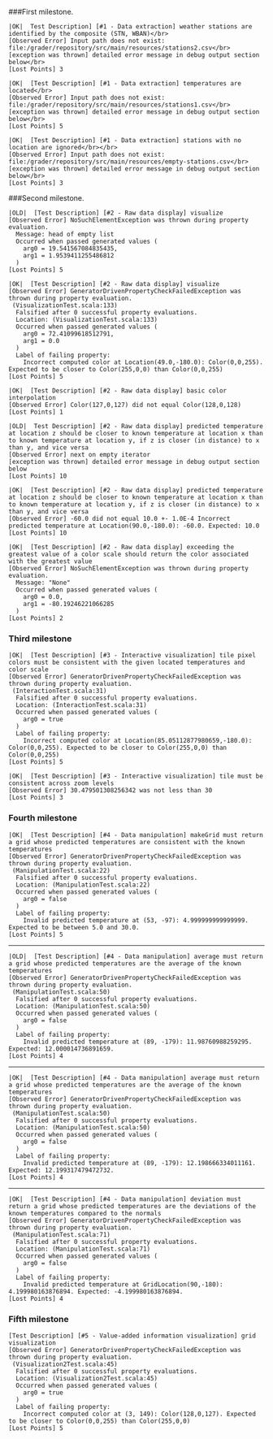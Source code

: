 ###First milestone.

    |OK|  Test Description] [#1 - Data extraction] weather stations are identified by the composite (STN, WBAN)</br>
    [Observed Error] Input path does not exist: file:/grader/repository/src/main/resources/stations2.csv</br>
    [exception was thrown] detailed error message in debug output section below</br>
    [Lost Points] 3

    |OK|  [Test Description] [#1 - Data extraction] temperatures are located</br>
    [Observed Error] Input path does not exist: file:/grader/repository/src/main/resources/stations1.csv</br>
    [exception was thrown] detailed error message in debug output section below</br>
    [Lost Points] 5

    |OK|  [Test Description] [#1 - Data extraction] stations with no location are ignored</br></br>
    [Observed Error] Input path does not exist: file:/grader/repository/src/main/resources/empty-stations.csv</br>
    [exception was thrown] detailed error message in debug output section below</br>
    [Lost Points] 3


###Second milestone.

    |OLD|  [Test Description] [#2 - Raw data display] visualize
    [Observed Error] NoSuchElementException was thrown during property evaluation.
      Message: head of empty list
      Occurred when passed generated values (
        arg0 = 19.541567084835435,
        arg1 = 1.9539411255486812
      )
    [Lost Points] 5
    
    |OK|  [Test Description] [#2 - Raw data display] visualize
    [Observed Error] GeneratorDrivenPropertyCheckFailedException was thrown during property evaluation.
     (VisualizationTest.scala:133)
      Falsified after 0 successful property evaluations.
      Location: (VisualizationTest.scala:133)
      Occurred when passed generated values (
        arg0 = 72.41099618512791,
        arg1 = 0.0
      )
      Label of failing property:
        Incorrect computed color at Location(49.0,-180.0): Color(0,0,255). Expected to be closer to Color(255,0,0) than Color(0,0,255)
    [Lost Points] 5

    |OK|  [Test Description] [#2 - Raw data display] basic color interpolation
    [Observed Error] Color(127,0,127) did not equal Color(128,0,128)
    [Lost Points] 1

    |OLD|  Test Description] [#2 - Raw data display] predicted temperature at location z should be closer to known temperature at location x than to known temperature at location y, if z is closer (in distance) to x than y, and vice versa
    [Observed Error] next on empty iterator
    [exception was thrown] detailed error message in debug output section below
    [Lost Points] 10
    
    |OK|  [Test Description] [#2 - Raw data display] predicted temperature at location z should be closer to known temperature at location x than to known temperature at location y, if z is closer (in distance) to x than y, and vice versa
    [Observed Error] -60.0 did not equal 10.0 +- 1.0E-4 Incorrect predicted temperature at Location(90.0,-180.0): -60.0. Expected: 10.0
    [Lost Points] 10
    
    |OK|  [Test Description] [#2 - Raw data display] exceeding the greatest value of a color scale should return the color associated with the greatest value
    [Observed Error] NoSuchElementException was thrown during property evaluation.
      Message: "None"
      Occurred when passed generated values (
        arg0 = 0.0,
        arg1 = -80.19246221066285
      )
    [Lost Points] 2
    
### Third milestone

    |OK|  [Test Description] [#3 - Interactive visualization] tile pixel colors must be consistent with the given located temperatures and color scale
    [Observed Error] GeneratorDrivenPropertyCheckFailedException was thrown during property evaluation.
     (InteractionTest.scala:31)
      Falsified after 0 successful property evaluations.
      Location: (InteractionTest.scala:31)
      Occurred when passed generated values (
        arg0 = true
      )
      Label of failing property:
        Incorrect computed color at Location(85.05112877980659,-180.0): Color(0,0,255). Expected to be closer to Color(255,0,0) than Color(0,0,255)
    [Lost Points] 5
    
    |OK|  [Test Description] [#3 - Interactive visualization] tile must be consistent across zoom levels
    [Observed Error] 30.479501308256342 was not less than 30
    [Lost Points] 3
    
### Fourth milestone

    |OK|  [Test Description] [#4 - Data manipulation] makeGrid must return a grid whose predicted temperatures are consistent with the known temperatures
    [Observed Error] GeneratorDrivenPropertyCheckFailedException was thrown during property evaluation.
     (ManipulationTest.scala:22)
      Falsified after 0 successful property evaluations.
      Location: (ManipulationTest.scala:22)
      Occurred when passed generated values (
        arg0 = false
      )
      Label of failing property:
        Invalid predicted temperature at (53, -97): 4.999999999999999. Expected to be between 5.0 and 30.0.
    [Lost Points] 5
---
    |OLD|  [Test Description] [#4 - Data manipulation] average must return a grid whose predicted temperatures are the average of the known temperatures
    [Observed Error] GeneratorDrivenPropertyCheckFailedException was thrown during property evaluation.
     (ManipulationTest.scala:50)
      Falsified after 0 successful property evaluations.
      Location: (ManipulationTest.scala:50)
      Occurred when passed generated values (
        arg0 = false
      )
      Label of failing property:
        Invalid predicted temperature at (89, -179): 11.98760988259295. Expected: 12.000014736891659.
    [Lost Points] 4
---
    |OK|  [Test Description] [#4 - Data manipulation] average must return a grid whose predicted temperatures are the average of the known temperatures
    [Observed Error] GeneratorDrivenPropertyCheckFailedException was thrown during property evaluation.
     (ManipulationTest.scala:50)
      Falsified after 0 successful property evaluations.
      Location: (ManipulationTest.scala:50)
      Occurred when passed generated values (
        arg0 = false
      )
      Label of failing property:
        Invalid predicted temperature at (89, -179): 12.198666334011161. Expected: 12.199317479472732.
    [Lost Points] 4
---
    |OK|  [Test Description] [#4 - Data manipulation] deviation must return a grid whose predicted temperatures are the deviations of the known temperatures compared to the normals
    [Observed Error] GeneratorDrivenPropertyCheckFailedException was thrown during property evaluation.
     (ManipulationTest.scala:71)
      Falsified after 0 successful property evaluations.
      Location: (ManipulationTest.scala:71)
      Occurred when passed generated values (
        arg0 = false
      )
      Label of failing property:
        Invalid predicted temperature at GridLocation(90,-180): 4.199980163876894. Expected: -4.199980163876894.
    [Lost Points] 4
    
### Fifth milestone

    [Test Description] [#5 - Value-added information visualization] grid visualization
    [Observed Error] GeneratorDrivenPropertyCheckFailedException was thrown during property evaluation.
     (Visualization2Test.scala:45)
      Falsified after 0 successful property evaluations.
      Location: (Visualization2Test.scala:45)
      Occurred when passed generated values (
        arg0 = true
      )
      Label of failing property:
        Incorrect computed color at (3, 149): Color(128,0,127). Expected to be closer to Color(0,0,255) than Color(255,0,0)
    [Lost Points] 5
    
    